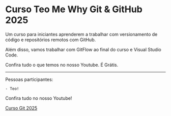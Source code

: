 # Curso Teo Me Why Git & GitHub 2025

Um curso para iniciantes aprenderem a trabalhar com versionamento de código e repositórios remotos com GitHub.

Além disso, vamos trabalhar com GitFlow ao final do curso e Visual Studio Code. 

Confira tudo o que temos no nosso Youtube. É Grátis.

-----

Pessoas participantes:

	- Teo!

Confira tudo no nosso Youtube! 

[Curso Git 2025](https://youtube.com/@teomewhy)


